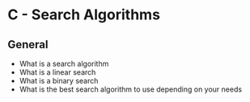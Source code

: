# C - Search Algorithms
## General

  * What is a search algorithm
  * What is a linear search
  * What is a binary search
  * What is the best search algorithm to use depending on your needs
